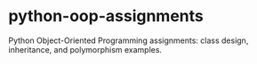 # python-oop-assignments
Python Object-Oriented Programming assignments: class design, inheritance, and polymorphism examples.
